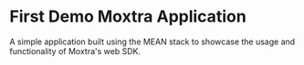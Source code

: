 First Demo Moxtra Application
=============================

A simple application built using the MEAN stack to showcase the usage and functionality of Moxtra's web SDK.
